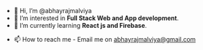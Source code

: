 - 👋 Hi, I’m @abhayrajmalviya
- 👀 I’m interested in **Full Stack Web and App development**.
- 🌱 I’m currently learning **React js and Firebase**.
<!-- - 💞️ I’m looking to collaborate  -->
- 📫 How to reach me - Email me on abhayrajmalviya@gmail.com

<!---
abhayrajmalviya/abhayrajmalviya is a ✨ special ✨ repository because its `README.md` (this file) appears on your GitHub profile.
You can click the Preview link to take a look at your changes.
--->
